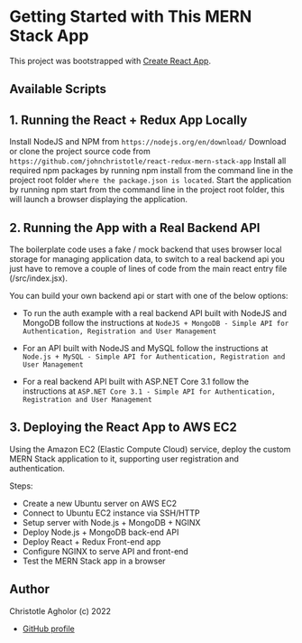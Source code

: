 # Getting Started with This MERN Stack App #

This project was bootstrapped with [Create React App](https://github.com/johnchristotle/react-redux-mern-stack-app).

## Available Scripts

## 1. Running the React + Redux App Locally ##
Install NodeJS and NPM from 
```https://nodejs.org/en/download/```
Download or clone the project source code from 
```https://github.com/johnchristotle/react-redux-mern-stack-app```
Install all required npm packages by running npm install from the command line in the project root folder ```where the package.json is located```.
Start the application by running npm start from the command line in the project root folder, this will launch a browser displaying the application.


## 2. Running the App with a Real Backend API ##
The boilerplate code uses a fake / mock backend that uses browser local storage for managing application data, to switch to a real backend api you just have to remove a couple of lines of code from the main react entry file (/src/index.jsx).

You can build your own backend api or start with one of the below options:

* To run the auth example with a real backend API built with NodeJS and MongoDB follow the instructions at 
```NodeJS + MongoDB - Simple API for Authentication, Registration and User Management```

* For an API built with NodeJS and MySQL follow the instructions at 
```Node.js + MySQL - Simple API for Authentication, Registration and User Management```

* For a real backend API built with ASP.NET Core 3.1 follow the instructions at 
```ASP.NET Core 3.1 - Simple API for Authentication, Registration and User Management```

## 3. Deploying the React App to AWS EC2 ##
Using the Amazon EC2 (Elastic Compute Cloud) service, deploy the custom MERN Stack application to it, supporting user registration and authentication. 

Steps:
- Create a new Ubuntu server on AWS EC2  
- Connect to Ubuntu EC2 instance via SSH/HTTP 
- Setup server with Node.js + MongoDB + NGINX 
- Deploy Node.js + MongoDB back-end API 
- Deploy React + Redux Front-end app
- Configure NGINX to serve API and front-end 
- Test the MERN Stack app in a browser

## Author

Christotle Agholor (c) 2022

- [GitHub profile](https://github.com/johnchristotle)

<!-- MARKDOWN LINKS & IMAGES -->
<!-- https://www.markdownguide.org/basic-syntax/#reference-style-links -->

[contributor-shield]: https://img.shields.io/badge/Contributors-1-%2300ff00

